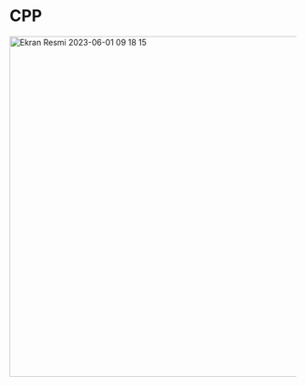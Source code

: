 # CPP

<img width="597" alt="Ekran Resmi 2023-06-01 09 18 15" src="https://github.com/Arocyn/CPP/assets/49655195/e0b7ce48-44e8-4f0d-9a15-7ccddbc946bd">
